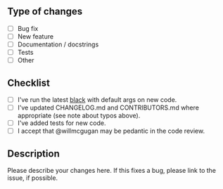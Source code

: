 
<!--
Please note that Rich isn't accepting any new features at this point.

If a feature can be implemented without modifying the core library, then
they should be released as a third-party module. I can accept updates to the
core library that make it easier to extend (think hooks).

Bugfixes are always welcome of course.

Sometimes it is not clear what is a feature and what is a bug fix.
If there is any doubt, please open a discussion first.

-->

<!--
*Are you contributing typo fixes?*

If your PR solely consists of typos, at least one must be in the docs to warrant an addition to CONTRIBUTORS.md
-->

## Type of changes

- [ ] Bug fix
- [ ] New feature
- [ ] Documentation / docstrings
- [ ] Tests
- [ ] Other

## Checklist

- [ ] I've run the latest [black](https://github.com/psf/black) with default args on new code.
- [ ] I've updated CHANGELOG.md and CONTRIBUTORS.md where appropriate (see note about typos above).
- [ ] I've added tests for new code.
- [ ] I accept that @willmcgugan may be pedantic in the code review.

## Description

Please describe your changes here. If this fixes a bug, please link to the issue, if possible.
